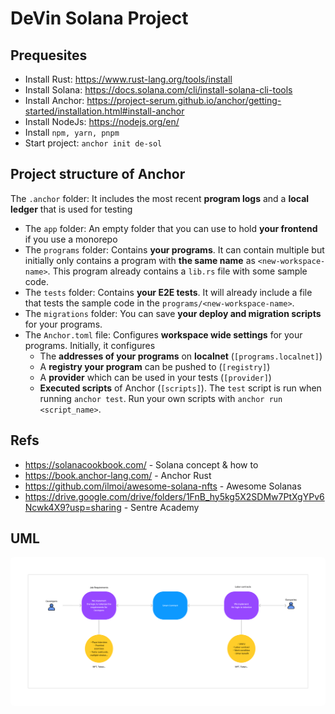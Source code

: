 # DeVin Solana Project
## Prequesites

- Install Rust: https://www.rust-lang.org/tools/install
- Install Solana: https://docs.solana.com/cli/install-solana-cli-tools
- Install Anchor: https://project-serum.github.io/anchor/getting-started/installation.html#install-anchor
- Install NodeJs: https://nodejs.org/en/
- Install `npm, yarn, pnpm`
- Start project: `anchor init de-sol`
## Project structure of Anchor
   The `.anchor` folder: It includes the most recent **program logs** and a **local ledger** that is used for testing
-   The `app` folder: An empty folder that you can use to hold **your frontend** if you use a monorepo
-   The `programs` folder: Contains **your programs**. It can contain multiple but initially only contains a program with **the same name** as `<new-workspace-name>`. This program already contains a `lib.rs` file with some sample code.
-   The `tests` folder: Contains **your E2E tests**. It will already include a file that tests the sample code in the `programs/<new-workspace-name>`.
-   The `migrations` folder: You can save **your deploy and migration scripts** for your programs.
-   The `Anchor.toml` file: Configures **workspace wide settings** for your programs. Initially, it configures
    -   The **addresses of your programs** on **localnet** (`[programs.localnet]`)
    -   A **registry your program** can be pushed to (`[registry]`)
    -   A **provider** which can be used in your tests (`[provider]`)
    -   **Executed scripts** of Anchor (`[scripts]`). The `test` script is run when running `anchor test`. Run your own scripts with `anchor run <script_name>`.

## Refs
- https://solanacookbook.com/ - Solana concept & how to
- https://book.anchor-lang.com/ - Anchor Rust
- https://github.com/ilmoi/awesome-solana-nfts - Awesome Solanas
- https://drive.google.com/drive/folders/1FnB_hy5kg5X2SDMw7PtXgYPv6Ncwk4X9?usp=sharing - Sentre Academy

## UML
<img src="./assets/UML.png" style="border-radius: 5px"/>